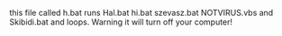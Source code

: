 this file called h.bat runs Hal.bat  hi.bat szevasz.bat NOTVIRUS.vbs and Skibidi.bat and loops. Warning it will turn off your computer!
